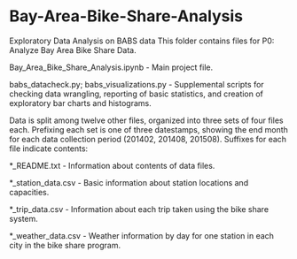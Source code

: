 # Bay-Area-Bike-Share-Analysis
Exploratory Data Analysis on BABS data
This folder contains files for P0: Analyze Bay Area Bike Share Data.

Bay\_Area\_Bike\_Share\_Analysis.ipynb - Main project file.

babs\_datacheck.py; babs\_visualizations.py - Supplemental scripts for checking
data wrangling, reporting of basic statistics, and creation of exploratory bar
charts and histograms.

Data is split among twelve other files, organized into three sets of four files
each. Prefixing each set is one of three datestamps, showing the end month for
each data collection period (201402, 201408, 201508). Suffixes for each file
indicate contents:

\*\_README.txt - Information about contents of data files.

\*\_station\_data.csv - Basic information about station locations and
capacities.

\*\_trip\_data.csv - Information about each trip taken using the bike share
system.

\*\_weather\_data.csv - Weather information by day for one station in each
city in the bike share program.
